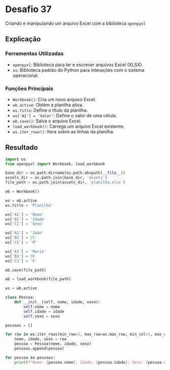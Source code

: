 # Desafio 37

Criando e manipulando um arquivo Excel com a biblioteca `openpyxl`

## Explicação

### Ferramentas Utilizadas

- `openpyxl`: Biblioteca para ler e escrever arquivos Excel (XLSX).
- `os`: Biblioteca padrão do Python para interações com o sistema operacional.

### Funções Principais

- `Workbook()`: Cria um novo arquivo Excel.
- `wb.active`: Obtém a planilha ativa.
- `ws.title`: Define o título da planilha.
- `ws['A1'] = 'Valor'`: Define o valor de uma célula.
- `wb.save()`: Salva o arquivo Excel.
- `load_workbook()`: Carrega um arquivo Excel existente.
- `ws.iter_rows()`: Itera sobre as linhas da planilha.

## Resultado

```py
import os
from openpyxl import Workbook, load_workbook

base_dir = os.path.dirname(os.path.abspath(__file__))
assets_dir = os.path.join(base_dir, 'assets')
file_path = os.path.join(assets_dir, 'planilha.xlsx')

wb = Workbook()

ws = wb.active
ws.title = 'Planilha'

ws['A1'] = 'Nome'
ws['B1'] = 'Idade'
ws['C1'] = 'Sexo'

ws['A2'] = 'João'
ws['B2'] = 25
ws['C2'] = 'M'

ws['A3'] = 'Maria'
ws['B3'] = 30
ws['C3'] = 'F'

wb.save(file_path)

wb = load_workbook(file_path)

ws = wb.active

class Pessoa:
    def __init__(self, nome, idade, sexo):
        self.nome = nome
        self.idade = idade
        self.sexo = sexo

pessoas = []

for row in ws.iter_rows(min_row=2, max_row=ws.max_row, min_col=1, max_col=3, values_only=True):
    nome, idade, sexo = row
    pessoa = Pessoa(nome, idade, sexo)
    pessoas.append(pessoa)

for pessoa in pessoas:
    print(f"Nome: {pessoa.nome}, Idade: {pessoa.idade}, Sexo: {pessoa.sexo}")